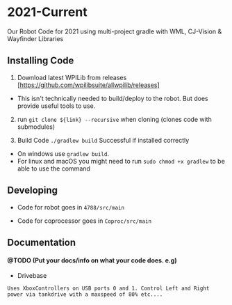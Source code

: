 # 2021-Current
Our Robot Code for 2021 using multi-project gradle with WML, CJ-Vision &amp; Wayfinder Libraries

## Installing Code
1. Download latest WPILib from releases [https://github.com/wpilibsuite/allwpilib/releases]
  - This isn't technically needed to build/deploy to the robot. But does provide useful tools to use.

2. run `git clone ${link} --recursive` when cloning (clones code with submodules)

3. Build Code `./gradlew build` Successful if installed correctly
  - On windows use `gradlew build`. 
  - For linux and macOS you might need to run `sudo chmod +x gradlew` to be able to use the command

## Developing
  - Code for robot goes in `4788/src/main`

  - Code for coprocessor goes in `Coproc/src/main`


## Documentation

#### @TODO (Put your docs/info on what your code does. e.g)

  - Drivebase
```
Uses XboxControllers on USB ports 0 and 1. Control Left and Right power via tankdrive with a maxspeed of 80% etc.... 
```
